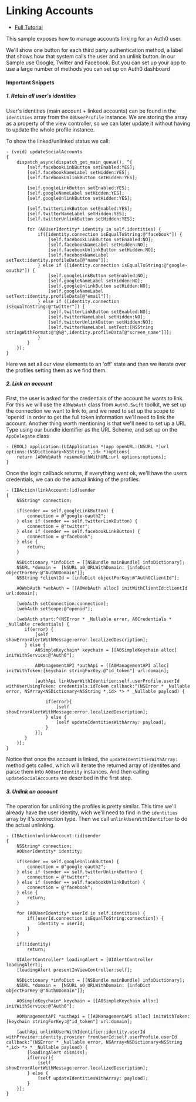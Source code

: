 # Linking Accounts 

- [Full Tutorial](https://auth0.com/docs/quickstart/native/ios-objc/05-linking-accounts)

This sample exposes how to manage accounts linking for an Auth0 user. 

We'll show one button for each third party authentication method, a label that shows how that system calls the user and an unlink button. In our Sample use Google, Twitter and Facebook. But you can set up your app to use a large number of methods you can set up on Auth0 dashboard

#### Important Snippets

##### 1. Retain all user's identities

User's identities (main account + linked accounts) can be found in the `identities` array from the `A0UserProfile` instance. We are storing the array as a property of the view controller, so we can later update it without having to update the whole profile instance.

To show the linked/unlinked status we call:
```objc
- (void) updateSocialAccounts
{
    dispatch_async(dispatch_get_main_queue(), ^{
        [self.facebookLinkButton setEnabled:YES];
        [self.facebookNameLabel setHidden:YES];
        [self.facebookUnlinkButton setHidden:YES];

        [self.googleLinkButton setEnabled:YES];
        [self.googleNameLabel setHidden:YES];
        [self.googleUnlinkButton setHidden:YES];
        
        [self.twitterLinkButton setEnabled:YES];
        [self.twitterNameLabel setHidden:YES];
        [self.twitterUnlinkButton setHidden:YES];
        
        for (A0UserIdentity* identity in self.identities) {
            if([identity.connection isEqualToString:@"facebook"]) {
                [self.facebookLinkButton setEnabled:NO];
                [self.facebookNameLabel setHidden:NO];
                [self.facebookUnlinkButton setHidden:NO];
                [self.facebookNameLabel setText:identity.profileData[@"name"]];
            } else if ([identity.connection isEqualToString:@"google-oauth2"]) {
                [self.googleLinkButton setEnabled:NO];
                [self.googleNameLabel setHidden:NO];
                [self.googleUnlinkButton setHidden:NO];
                [self.googleNameLabel setText:identity.profileData[@"email"]];
            } else if ([identity.connection isEqualToString:@"twitter"]) {
                [self.twitterLinkButton setEnabled:NO];
                [self.twitterNameLabel setHidden:NO];
                [self.twitterUnlinkButton setHidden:NO];
                [self.twitterNameLabel setText:[NSString stringWithFormat:@"@%@",identity.profileData[@"screen_name"]]];
            }
        }
    });
}
```

Here we set all our view elements to an 'off' state and then we iterate over the profiles setting them as we find them.

##### 2. Link an account

First, the user is asked for the credentials of the account he wants to link. For this we will use the `A0WebAuth` class from `Auth0.Swift` toolkit, we set up the connection we want to link to, and we need to set up the scope to 'openid' in order to get the full token information we'll need to link the account. 
Another thing worth mentioning is that we'll need to set up a URL Type using our bundle identifier as the URL Scheme, and set up on the `AppDelegate` class

```objc
- (BOOL) application:(UIApplication *)app openURL:(NSURL *)url options:(NSDictionary<NSString *,id> *)options{
    return [A0WebAuth resumeAuthWithURL:url options:options];
}
```

Once the login callback returns, if everything went ok, we'll have the users credentials, we can do the actual linking of the profiles. 

```objc
- (IBAction)linkAccount:(id)sender
{
    NSString* connection;
    
    if(sender == self.googleLinkButton) {
        connection = @"google-oauth2";
    } else if (sender == self.twitterLinkButton) {
        connection = @"twitter";
    } else if (sender == self.facebookLinkButton) {
        connection = @"facebook";
    } else {
        return;
    }
    
    NSDictionary *infoDict = [[NSBundle mainBundle] infoDictionary];
    NSURL *domain =  [NSURL a0_URLWithDomain: [infoDict objectForKey:@"Auth0Domain"]];
    NSString *clientId = [infoDict objectForKey:@"Auth0ClientId"];

    A0WebAuth *webAuth = [[A0WebAuth alloc] initWithClientId:clientId url:domain];
    
    [webAuth setConnection:connection];
    [webAuth setScope:@"openid"];
    
    [webAuth start:^(NSError * _Nullable error, A0Credentials * _Nullable credentials) {
       if(error) {
           [self showErrorAlertWithMessage:error.localizedDescription];
       } else {
           A0SimpleKeychain* keychain = [[A0SimpleKeychain alloc] initWithService:@"Auth0"];
           
           A0ManagementAPI *authApi = [[A0ManagementAPI alloc] initWithToken:[keychain stringForKey:@"id_token"] url:domain];
           
           [authApi linkUserWithIdentifier:self.userProfile.userId  withUserUsingToken: credentials.idToken callback:^(NSError * _Nullable error, NSArray<NSDictionary<NSString *,id> *> * _Nullable payload) {
               
               if(error){
                   [self showErrorAlertWithMessage:error.localizedDescription];
               } else {
                   [self updateIdentitiesWithArray: payload];
               }
           }];
       }
    }];
}
```

Notice that once the account is linked, the `updateIdentitiesWithArray:` method gets called, which will iterate the returned array of identites and parse them into `A0UserIdentity` instances. And then calling `updateSocialAccounts` we described in the first step.

##### 3. Unlink an account

The operation for unlinking the profiles is pretty similar. This time we'll already have the user identity, wich we'll need to find in the `identities` array by it's connection type. Then we call `unlinkUserWithIdentifier` to do the actual unlinking.

```objc
- (IBAction)unlinkAccount:(id)sender
{
    NSString* connection;
    A0UserIdentity* identity;
    
    if(sender == self.googleUnlinkButton) {
        connection = @"google-oauth2";
    } else if (sender == self.twitterUnlinkButton) {
        connection = @"twitter";
    } else if (sender == self.facebookUnlinkButton) {
        connection = @"facebook";
    } else {
        return;
    }
    
    for (A0UserIdentity* userId in self.identities) {
        if([userId.connection isEqualToString:connection]) {
            identity = userId;
        }
    }
    
    if(!identity)
        return;
    
    UIAlertController* loadingAlert = [UIAlertController loadingAlert];
    [loadingAlert presentInViewController:self];

    NSDictionary *infoDict = [[NSBundle mainBundle] infoDictionary];
    NSURL *domain =  [NSURL a0_URLWithDomain: [infoDict objectForKey:@"Auth0Domain"]];
    
    A0SimpleKeychain* keychain = [[A0SimpleKeychain alloc] initWithService:@"Auth0"];
    
    A0ManagementAPI *authApi = [[A0ManagementAPI alloc] initWithToken:[keychain stringForKey:@"id_token"] url:domain];
    
    [authApi unlinkUserWithIdentifier:identity.userId withProvider:identity.provider fromUserId:self.userProfile.userId callback:^(NSError * _Nullable error, NSArray<NSDictionary<NSString *,id> *> * _Nullable payload) {
        [loadingAlert dismiss];
        if(error){
            [self showErrorAlertWithMessage:error.localizedDescription];
        } else {
            [self updateIdentitiesWithArray: payload];
        }
    }];
}
```